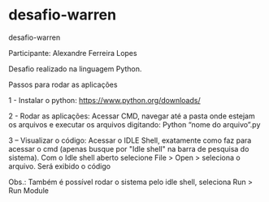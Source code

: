 # desafio-warren
desafio-warren

Participante: Alexandre Ferreira Lopes

Desafio realizado na linguagem Python.

Passos para rodar as aplicações

1 - Instalar o python:
https://www.python.org/downloads/

2 - Rodar as aplicações:
Acessar CMD, navegar até a pasta onde estejam os arquivos e executar os arquivos digitando:
Python “nome do arquivo”.py

3 – Visualizar o código:
Acessar o IDLE Shell, exatamente como faz para acessar o cmd (apenas busque por "Idle shell" na barra de pesquisa do sistema).
Com o Idle shell aberto selecione File > Open > seleciona o arquivo. Será exibido o código

Obs.:
Também é possível rodar o sistema pelo idle shell, seleciona Run > Run Module
